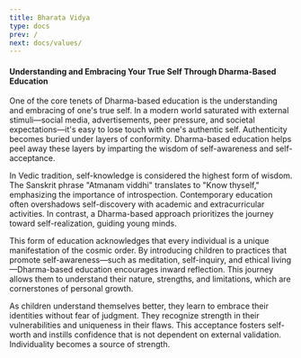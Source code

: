 ```yaml
---
title: Bharata Vidya
type: docs
prev: /
next: docs/values/
---
```


#### Understanding and Embracing Your True Self Through Dharma-Based Education

One of the core tenets of Dharma-based education is the understanding and embracing of one's true self. In a modern world saturated with external stimuli—social media, advertisements, peer pressure, and societal expectations—it's easy to lose touch with one's authentic self. Authenticity becomes buried under layers of conformity. Dharma-based education helps peel away these layers by imparting the wisdom of self-awareness and self-acceptance.

In Vedic tradition, self-knowledge is considered the highest form of wisdom. The Sanskrit phrase "Atmanam viddhi" translates to "Know thyself," emphasizing the importance of introspection. Contemporary education often overshadows self-discovery with academic and extracurricular activities. In contrast, a Dharma-based approach prioritizes the journey toward self-realization, guiding young minds.

This form of education acknowledges that every individual is a unique manifestation of the cosmic order. By introducing children to practices that promote self-awareness—such as meditation, self-inquiry, and ethical living—Dharma-based education encourages inward reflection. This journey allows them to understand their nature, strengths, and limitations, which are cornerstones of personal growth.

As children understand themselves better, they learn to embrace their identities without fear of judgment. They recognize strength in their vulnerabilities and uniqueness in their flaws. This acceptance fosters self-worth and instills confidence that is not dependent on external validation. Individuality becomes a source of strength.